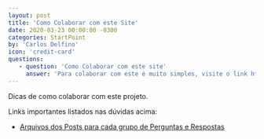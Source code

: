 ```yaml
---
layout: post
title: 'Como Colaborar com este Site'
date: 2020-03-23 00:00:00 -0300
categories: StartPoint
by: 'Carlos Delfino'
icon: 'credit-card'
questions:
   - question: 'Como Colaborar com este site'
     answer: 'Para colaborar com este é muito simples, visite o link https://github.com/Makers-Vs-CoViD-19/StartPoint/new/master/_posts, veja como os arquivos e copie um deles alterando os dados para inserir as informações desejadas, cada arquivo deve representar um conjunto de perguntas e respostas. Evite textos muito longos, em caso de dúvida consulte pelo whatsapp no número (+55 85) 991257722'
---
```


Dicas de como colaborar com este projeto.

<!--more-->

Links importantes listados nas dúvidas acima:

* [Arquivos dos Posts para cada grupo de Perguntas e Respostas](https://github.com/Makers-Vs-CoViD-19/StartPoint/new/master/_posts)
